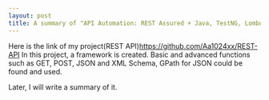 ```yaml
---
layout: post
title: A summary of "API Automation: REST Assured + Java, TestNG, Lombok, Google"
---
```


Here is the link of my project(REST API)<https://github.com/Aa1024xx/REST-API> 
In this project, a framework is created. Basic and advanced functions such as GET, POST, JSON and XML Schema, GPath for JSON could be found and used.

Later, I will write a summary of it. 
